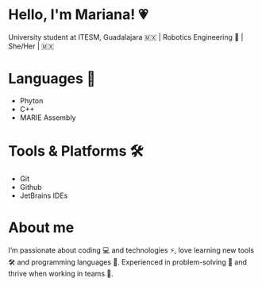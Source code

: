 # Hello, I'm Mariana! 💗


University student at ITESM, Guadalajara 🇲🇽 | Robotics Engineering 🤖 | She/Her | 🇲🇽


# Languages 🧩
* Phyton
* C++
* MARIE Assembly

# Tools & Platforms 🛠️
* Git
* Github
* JetBrains IDEs

# About me
I’m passionate about coding 💻 and technologies ⚡, love learning new tools 🛠️ and programming languages 📝. Experienced in problem-solving 🧩 and thrive when working in teams 🤝.
